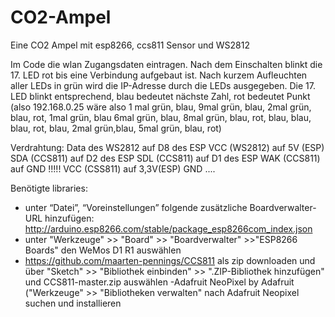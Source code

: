 # CO2-Ampel
Eine CO2 Ampel mit esp8266, ccs811 Sensor und WS2812

Im Code die wlan Zugangsdaten eintragen.
Nach dem Einschalten blinkt die 17. LED rot bis eine Verbindung aufgebaut ist.
Nach kurzem Aufleuchten aller LEDs in grün wird die IP-Adresse durch die LEDs ausgegeben.
Die 17. LED blinkt entsprechend, blau bedeutet nächste Zahl, rot bedeutet Punkt (also 192.168.0.25 wäre also 1 mal grün, blau, 9mal grün, blau, 2mal grün, blau, rot, 1mal grün, blau 6mal grün, blau, 8mal grün, blau, rot, blau, blau, blau, rot, blau, 2mal grün,blau, 5mal grün, blau, rot)

Verdrahtung:
Data des WS2812 auf D8 des ESP
VCC (WS2812) auf 5V (ESP)
SDA (CCS811) auf D2 des ESP
SDL (CCS811) auf D1 des ESP
WAK (CCS811) auf GND !!!!!
VCC (CSS811) auf 3,3V(ESP)
GND ....



Benötigte libraries:

- unter “Datei”, “Voreinstellungen” folgende zusätzliche Boardverwalter-URL hinzufügen: http://arduino.esp8266.com/stable/package_esp8266com_index.json
- unter "Werkzeuge" >> "Board" >> "Boardverwalter" >>"ESP8266 Boards" den WeMos D1 R1 auswählen
- https://github.com/maarten-pennings/CCS811 als zip downloaden und über "Sketch" >> "Bibliothek einbinden" >> ".ZIP-Bibliothek hinzufügen" und CCS811-master.zip auswählen
-Adafruit NeoPixel by Adafruit ("Werkzeuge" >> "Bibliotheken verwalten" nach Adafruit Neopixel suchen und installieren

